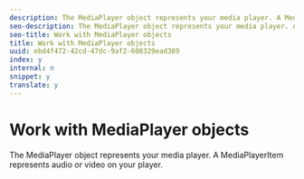 ```yaml
---
description: The MediaPlayer object represents your media player. A MediaPlayerItem represents audio or video on your player.
seo-description: The MediaPlayer object represents your media player. A MediaPlayerItem represents audio or video on your player.
seo-title: Work with MediaPlayer objects
title: Work with MediaPlayer objects
uuid: ebd4f472-42cd-47dc-9af2-608329ead389
index: y
internal: n
snippet: y
translate: y
---
```


# Work with MediaPlayer objects

The MediaPlayer object represents your media player. A MediaPlayerItem represents audio or video on your player.

